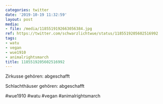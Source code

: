 ```yaml
---
categories: twitter
date: '2019-10-19 11:32:59'
layout: post
media:
- file: /media/1185519192663056384.jpg
ref: https://twitter.com/schwarzlichtwue/status/1185519205602516992
tags:
- watu
- vegan
- wue1910
- animalrightsmarch
title: 1185519205602516992
---
```

Zirkusse gehören: abgeschafft

Schlachthäuser gehören: abgeschafft

#wue1910 #watu #vegan #animalrightsmarch  